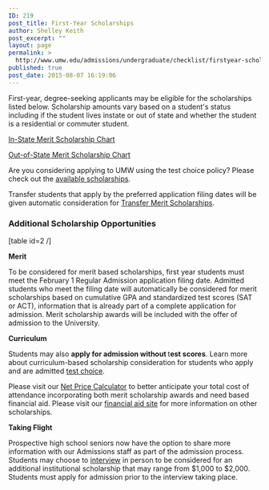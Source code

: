 ```yaml
---
ID: 219
post_title: First-Year Scholarships
author: Shelley Keith
post_excerpt: ""
layout: page
permalink: >
  http://www.umw.edu/admissions/undergraduate/checklist/firstyear-scholarships/
published: true
post_date: 2015-08-07 16:19:06
---
```

<div id="content">
<div id="mainContent">
<div id="primaryContent">

First-year, degree-seeking applicants may be eligible for the scholarships listed below. Scholarship amounts vary based on a student's status including if the student lives instate or out of state and whether the student is a residential or commuter student.

<a href="https://www.umw.edu/admissions/in-state-merit-scholarship/">In-State Merit Scholarship Chart</a>

<a href="https://www.umw.edu/admissions/out-of-state-merit-scholarship/">Out-of-State Merit Scholarship Chart</a>

Are you considering applying to UMW using the test choice policy? Please check out the <a href="https://www.umw.edu/admissions/talontestchoice/">available scholarships</a>.

Transfer students that apply by the preferred application filing dates will be given automatic consideration for <a href="https://www.umw.edu/admissions/transfer/transfer-scholarships/">Transfer Merit Scholarships</a>.
<h3>Additional Scholarship Opportunities</h3>
</div>
</div>
</div>
[table id=2 /]

<a id="Merit"></a><strong>Merit</strong>

To be considered for merit based scholarships, first year students must meet the February 1 Regular Admission application filing date. Admitted students who meet the filing date will automatically be considered for merit scholarships based on cumulative GPA and standardized test scores (SAT or ACT), information that is already part of a complete application for admission. Merit scholarship awards will be included with the offer of admission to the University.

<a id="Curriculum"></a><strong>Curriculum</strong>

Students may also <strong>apply for admission without </strong>t<strong>est scores</strong>. Learn more about curriculum-based scholarship consideration for students who apply and are admitted <a href="http://www.umw.edu/admissions/undergraduate/checklist/test-optional/">test choice</a>.

Please visit our <a href="http://adminfinance.umw.edu/umwstatic/financialaid/NetPriceCalculator/npcalc.htm">Net Price Calculator</a> to better anticipate your total cost of attendance incorporating both merit scholarship awards and need based financial aid. Please visit our <a href="http://www.umw.edu/financialaid/types/scholarship-opportunities/">financial aid site</a> for more information on other scholarships.

<a id="Taking Flight"></a><strong>Taking Flight</strong>

Prospective high school seniors now have the option to share more information with our Admissions staff as part of the admission process. Students may choose to <a href="https://admissions.umw.edu/portal/admission_interviews">interview</a> in person to be considered for an additional institutional scholarship that may range from $1,000 to $2,000. Students must apply for admission prior to the interview taking place.